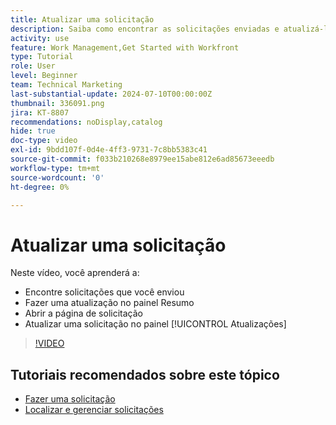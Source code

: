 ```yaml
---
title: Atualizar uma solicitação
description: Saiba como encontrar as solicitações enviadas e atualizá-las no  [!DNL  Workfront].
activity: use
feature: Work Management,Get Started with Workfront
type: Tutorial
role: User
level: Beginner
team: Technical Marketing
last-substantial-update: 2024-07-10T00:00:00Z
thumbnail: 336091.png
jira: KT-8807
recommendations: noDisplay,catalog
hide: true
doc-type: video
exl-id: 9bdd107f-0d4e-4ff3-9731-7c8bb5383c41
source-git-commit: f033b210268e8979ee15abe812e6ad85673eeedb
workflow-type: tm+mt
source-wordcount: '0'
ht-degree: 0%

---
```


# Atualizar uma solicitação

Neste vídeo, você aprenderá a:

* Encontre solicitações que você enviou
* Fazer uma atualização no painel Resumo
* Abrir a página de solicitação
* Atualizar uma solicitação no painel [!UICONTROL Atualizações]

>[!VIDEO](https://video.tv.adobe.com/v/336091/?quality=12&learn=on)

## Tutoriais recomendados sobre este tópico

* [Fazer uma solicitação](/help/manage-work/issues-requests/make-a-request.md)
* [Localizar e gerenciar solicitações](/help/manage-work/issues-requests/find-requests.md)
